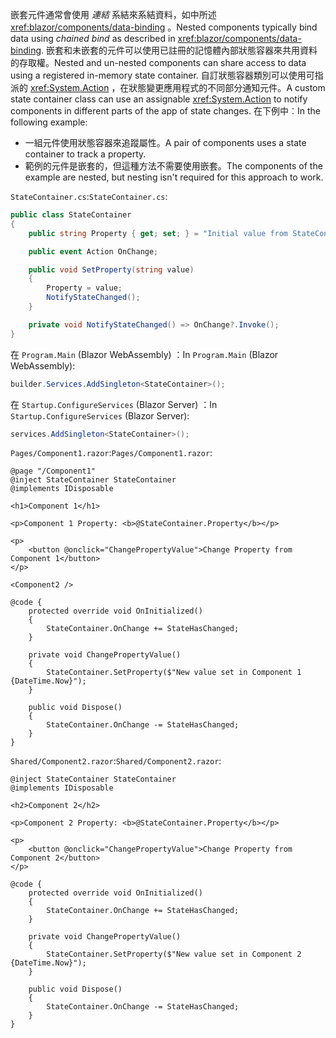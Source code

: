 <span data-ttu-id="7b1db-101">嵌套元件通常會使用 *連結* 系結來系結資料，如中所述 <xref:blazor/components/data-binding> 。</span><span class="sxs-lookup"><span data-stu-id="7b1db-101">Nested components typically bind data using *chained bind* as described in <xref:blazor/components/data-binding>.</span></span> <span data-ttu-id="7b1db-102">嵌套和未嵌套的元件可以使用已註冊的記憶體內部狀態容器來共用資料的存取權。</span><span class="sxs-lookup"><span data-stu-id="7b1db-102">Nested and un-nested components can share access to data using a registered in-memory state container.</span></span> <span data-ttu-id="7b1db-103">自訂狀態容器類別可以使用可指派的 <xref:System.Action> ，在狀態變更應用程式的不同部分通知元件。</span><span class="sxs-lookup"><span data-stu-id="7b1db-103">A custom state container class can use an assignable <xref:System.Action> to notify components in different parts of the app of state changes.</span></span> <span data-ttu-id="7b1db-104">在下例中︰</span><span class="sxs-lookup"><span data-stu-id="7b1db-104">In the following example:</span></span>

* <span data-ttu-id="7b1db-105">一組元件使用狀態容器來追蹤屬性。</span><span class="sxs-lookup"><span data-stu-id="7b1db-105">A pair of components uses a state container to track a property.</span></span>
* <span data-ttu-id="7b1db-106">範例的元件是嵌套的，但這種方法不需要使用嵌套。</span><span class="sxs-lookup"><span data-stu-id="7b1db-106">The components of the example are nested, but nesting isn't required for this approach to work.</span></span>

<span data-ttu-id="7b1db-107">`StateContainer.cs`:</span><span class="sxs-lookup"><span data-stu-id="7b1db-107">`StateContainer.cs`:</span></span>

```csharp
public class StateContainer
{
    public string Property { get; set; } = "Initial value from StateContainer";

    public event Action OnChange;

    public void SetProperty(string value)
    {
        Property = value;
        NotifyStateChanged();
    }

    private void NotifyStateChanged() => OnChange?.Invoke();
}
```

<span data-ttu-id="7b1db-108">在 `Program.Main` (Blazor WebAssembly) ：</span><span class="sxs-lookup"><span data-stu-id="7b1db-108">In `Program.Main` (Blazor WebAssembly):</span></span>

```csharp
builder.Services.AddSingleton<StateContainer>();
```

<span data-ttu-id="7b1db-109">在 `Startup.ConfigureServices` (Blazor Server) ：</span><span class="sxs-lookup"><span data-stu-id="7b1db-109">In `Startup.ConfigureServices` (Blazor Server):</span></span>

```csharp
services.AddSingleton<StateContainer>();
```

<span data-ttu-id="7b1db-110">`Pages/Component1.razor`:</span><span class="sxs-lookup"><span data-stu-id="7b1db-110">`Pages/Component1.razor`:</span></span>

```razor
@page "/Component1"
@inject StateContainer StateContainer
@implements IDisposable

<h1>Component 1</h1>

<p>Component 1 Property: <b>@StateContainer.Property</b></p>

<p>
    <button @onclick="ChangePropertyValue">Change Property from Component 1</button>
</p>

<Component2 />

@code {
    protected override void OnInitialized()
    {
        StateContainer.OnChange += StateHasChanged;
    }

    private void ChangePropertyValue()
    {
        StateContainer.SetProperty($"New value set in Component 1 {DateTime.Now}");
    }

    public void Dispose()
    {
        StateContainer.OnChange -= StateHasChanged;
    }
}
```

<span data-ttu-id="7b1db-111">`Shared/Component2.razor`:</span><span class="sxs-lookup"><span data-stu-id="7b1db-111">`Shared/Component2.razor`:</span></span>

```razor
@inject StateContainer StateContainer
@implements IDisposable

<h2>Component 2</h2>

<p>Component 2 Property: <b>@StateContainer.Property</b></p>

<p>
    <button @onclick="ChangePropertyValue">Change Property from Component 2</button>
</p>

@code {
    protected override void OnInitialized()
    {
        StateContainer.OnChange += StateHasChanged;
    }

    private void ChangePropertyValue()
    {
        StateContainer.SetProperty($"New value set in Component 2 {DateTime.Now}");
    }

    public void Dispose()
    {
        StateContainer.OnChange -= StateHasChanged;
    }
}
```
